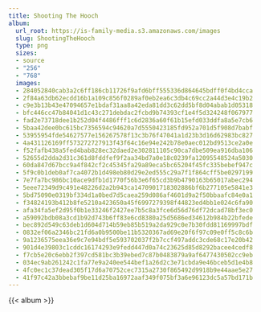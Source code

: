 ```yaml
---
title: Shooting The Hooch
album:
  url_root: https://is-family-media.s3.amazonaws.com/images
  slug: ShootingTheHooch
  type: png
  sizes:
  - source
  - "256"
  - "768"
  images:
  - 284052840cab3a2c6ff186cb11726f9afd6bff555336d864645bdff0f4bd4cca
  - 2f84a63db62ecdd16b1a109c856f0289af0eb2ea6c3db4c69cc2a44d3e4c19b2
  - c9e3b13b43e47094657e1bdaf31aa8a42eda81dd3c62dd5bf8d04abab1d05318
  - bfc446cc47b84041d1c43c271debdac2fcbd9b74393cf1e4f5d324248f067977
  - fad2e73718dee1b252d04f4486fff1c6d2836a60f61b15efd033ddfa8a5e7cb6
  - 5baa42dee0bc615bc7356594c94620a7d5550423185fd952a701d5f908d7babf
  - 53955954fde54627577e156267578f13c3b76f47041a1d23b3d16d62983bc827
  - 4a431126169ff573272727913f43f64c16e94e242b78e0aec012bd9513ce2a0e
  - f52fafb438a5fed4bab828ec32daed2e302811105c90ca7dbe509ea916dba106
  - 52655d2dda2d31c361d8fddfef9f2aa34bd7a0e18c0239fa12095548524a5030
  - 60da847d67bcc9a4f842cf2c45345fa29a89eca5bc65204f45fc335bebef947c
  - 5f9c0b1deb0af7ca4072b1d498eb80d29e2ed555c29a7f1f864cff5be0297199
  - 7e7fa7bc986bc10ace9dfb1d1770f56b3e6f65cd3b9b4790163b65017abec294
  - 5eee72349d9c491e48226d2a2b943ca1470901718302886bf6b277105e5841e3
  - 5bd75090e0319bf334d1a0bed7d5caea259d086af4601d9a2f50bbaafc84e0a1
  - f34824193b412b8fe5210a423650a45f6997279398f44823ed4bb1e024c6fa90
  - afa34fa5ef2d95f0b1e33246f2427ee7b5c8a3fce6d56d76df72dcad78bf3ec0
  - a59092bdb08a3cd1b92d743b6ff83e6cd8380a25d5686ed34612b984b22bfede
  - bec892d549c63deb1d604d714b59eb85b519a2da929c0e7b30fdd81169997bdf
  - 0832ef06a2346bc21fd6a0b9500be11b5320367ad69e20f6f97c09e0ff5c8c6b
  - 9a1236575eea36e9c7e94bdf5e593702037f2b7ccf497addc3cde68c17e20b42
  - 901d4e39803c1cddc16174293e9fedd447d0a74c23625d85d8292bacee4cedf8
  - f7cb5e20c6ebb2f397cd581bc3b39ebed7c87b0483879a9af6477430502cc9eb
  - 034ec9ab261242c1fa77e9a240ee544bef1a26d2c3e71cbda9e46bceb5d1e4b8
  - 4fc0ec1c37dead305f17d6a70752cec7315a2730f865492d9918b9e44aae5e27
  - 41f97c42a3bbebaf9be11d25ba16972aaf349f075bf3a6e96123dc5a57bd171b
---
```

{{< album >}}
